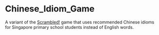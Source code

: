 # Chinese_Idiom_Game
A variant of the [Scrambled!](https://kawaiimah.github.io/Scrambled/) game that uses recommended Chinese idioms for Singapore primary school students instead of English words.
